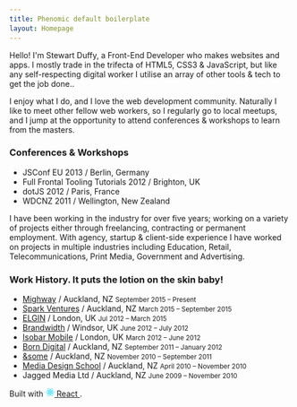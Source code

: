 ```yaml
---
title: Phenomic default boilerplate
layout: Homepage
---
```


Hello! I'm Stewart Duffy, a Front-End Developer who makes websites and apps. I mostly trade in the trifecta of HTML5, CSS3 & JavaScript, but like any self-respecting digital worker I utilise an array of other tools & tech to get the job done..

I enjoy what I do, and I love the web development community. Naturally I like to meet other fellow web workers, so I regularly go to local meetups, and I jump at the opportunity to attend conferences & workshops to learn from the masters.

### Conferences & Workshops

* JSConf EU 2013 / Berlin, Germany
* Full Frontal Tooling Tutorials 2012 / Brighton, UK
* dotJS 2012 / Paris, France
* WDCNZ 2011 / Wellington, New Zealand

I have been working in the industry for over five years; working on a variety of projects either through freelancing, contracting or permanent employment. With agency, startup & client-side experience I have worked on projects in multiple industries including Education, Retail, Telecommunications, Print Media, Government and Advertising.

### Work History. It puts the lotion on the skin baby!

* [Mighway](https://www.mighway.com/) / Auckland, NZ
    <small>September 2015 – Present</small>
* [Spark Ventures](http://www.sparkventures.co.nz/) / Auckland, NZ
    <small>March 2015 – September 2015</small>
* [ELGIN](http://www.elgin.org.uk) / London, UK
    <small>Jul 2012 – March 2015</small>
* [Brandwidth](http://brandwidthgroup.com) / Windsor, UK
    <small>June 2012 – July 2012</small>
* [Isobar Mobile](http://www.isobar.com/uk/home) / London, UK
    <small>March 2012 – June 2012</small>
* [Born Digital](http://www.borndigital.co.nz/) / Auckland, NZ
    <small>September 2011 – January 2012</small>
* [&some](http://www.andsomeideas.com/) / Auckland, NZ
    <small>November 2010 – September 2011</small>
* [Media Design School](http://mediadesignschool.com/) / Auckland, NZ
    <small>April 2010 – November 2010</small>
* Jagged Media Ltd / Auckland, NZ
    <small>June 2009 – November 2010</small>



Built with
<a href="https://facebook.github.io/react/">
  <img alt="" src="assets/react.svg" width="16" height="16" />
  React
</a>.
